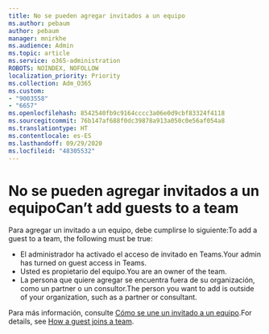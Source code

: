```yaml
---
title: No se pueden agregar invitados a un equipo
ms.author: pebaum
author: pebaum
manager: mnirkhe
ms.audience: Admin
ms.topic: article
ms.service: o365-administration
ROBOTS: NOINDEX, NOFOLLOW
localization_priority: Priority
ms.collection: Adm_O365
ms.custom:
- "9003558"
- "6657"
ms.openlocfilehash: 8542540fb9c9164cccc3a06e0d9cbf83324f4118
ms.sourcegitcommit: 76b147af688f0dc39878a913a050c0e56af054a8
ms.translationtype: HT
ms.contentlocale: es-ES
ms.lasthandoff: 09/29/2020
ms.locfileid: "48305532"
---
```

# <a name="cant-add-guests-to-a-team"></a><span data-ttu-id="7c823-102">No se pueden agregar invitados a un equipo</span><span class="sxs-lookup"><span data-stu-id="7c823-102">Can’t add guests to a team</span></span>

<span data-ttu-id="7c823-103">Para agregar un invitado a un equipo, debe cumplirse lo siguiente:</span><span class="sxs-lookup"><span data-stu-id="7c823-103">To add a guest to a team, the following must be true:</span></span>  

- <span data-ttu-id="7c823-104">El administrador ha activado el acceso de invitado en Teams.</span><span class="sxs-lookup"><span data-stu-id="7c823-104">Your admin has turned on guest access in Teams.</span></span>
- <span data-ttu-id="7c823-105">Usted es propietario del equipo.</span><span class="sxs-lookup"><span data-stu-id="7c823-105">You are an owner of the team.</span></span>
- <span data-ttu-id="7c823-106">La persona que quiere agregar se encuentra fuera de su organización, como un partner o un consultor.</span><span class="sxs-lookup"><span data-stu-id="7c823-106">The person you want to add is outside of your organization, such as a partner or consultant.</span></span>

<span data-ttu-id="7c823-107">Para más información, consulte  [Cómo se une un invitado a un equipo](https://docs.microsoft.com/MicrosoftTeams/guest-joins).</span><span class="sxs-lookup"><span data-stu-id="7c823-107">For details, see  [How a guest joins a team](https://docs.microsoft.com/MicrosoftTeams/guest-joins).</span></span>